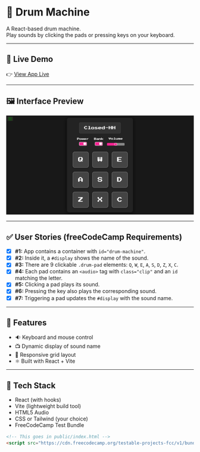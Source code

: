 # 🥁 Drum Machine

A React-based drum machine.  
Play sounds by clicking the pads or pressing keys on your keyboard.

---

## 🔗 Live Demo

👉 [View App Live](https://drum-machine-nu-amber.vercel.app/)

---

## 🖼️ Interface Preview

![Drum Machine Interface](./drum-machine-preview.png)

---

## ✅ User Stories (freeCodeCamp Requirements)

- [x] **#1:** App contains a container with `id="drum-machine"`.
- [x] **#2:** Inside it, a `#display` shows the name of the sound.
- [x] **#3:** There are 9 clickable `.drum-pad` elements: `Q`, `W`, `E`, `A`, `S`, `D`, `Z`, `X`, `C`.
- [x] **#4:** Each pad contains an `<audio>` tag with `class="clip"` and an `id` matching the letter.
- [x] **#5:** Clicking a pad plays its sound.
- [x] **#6:** Pressing the key also plays the corresponding sound.
- [x] **#7:** Triggering a pad updates the `#display` with the sound name.

---

## 🧠 Features

- 🔉 Keyboard and mouse control
- 📺 Dynamic display of sound name
- 🎹 Responsive grid layout
- ⚛️ Built with React + Vite

---

## 🧩 Tech Stack

- React (with hooks)
- Vite (lightweight build tool)
- HTML5 Audio
- CSS or Tailwind (your choice)
- FreeCodeCamp Test Bundle

```html
<!-- This goes in public/index.html -->
<script src="https://cdn.freecodecamp.org/testable-projects-fcc/v1/bundle.js"></script>
